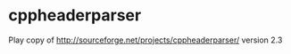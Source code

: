 cppheaderparser
===============

Play copy of http://sourceforge.net/projects/cppheaderparser/ version 2.3
